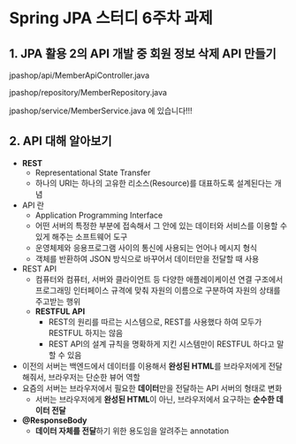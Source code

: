 # Spring JPA 스터디 6주차 과제

## 1. JPA 활용 2의 API 개발 중 회원 정보 삭제 API 만들기

jpashop/api/MemberApiController.java

jpashop/repository/MemberRepository.java

jpashop/service/MemberService.java 에 있습니다!!!

## 2. API 대해 알아보기

- **REST**
    - Representational State Transfer
    - 하나의 URI는 하나의 고유한 리소스(Resource)를 대표하도록 설계된다는 개념
- API 란
    - Application Programming Interface
    - 어떤 서버의 특정한 부분에 접속해서 그 안에 있는 데이터와 서비스를 이용할 수 있게 해주는 소프트웨어 도구
    - 운영체제와 응용프로그램 사이의 통신에 사용되는 언어나 메시지 형식
    - 객체를 반환하여 JSON 방식으로 바꾸어서 데이터만을 전달할 때 사용
- REST API
    - 컴퓨터와 컴퓨터, 서버와 클라이언트 등 다양한 애플레이케이션 연결 구조에서 프로그래밍 인터페이스 규격에 맞춰 자원의 이름으로 구분하여 자원의 상태를 주고받는 행위
    - **RESTFUL API**
        - REST의 원리를 따르는 시스템으로, REST를 사용했다 하여 모두가 RESTFUL 하지는 않음
        - REST API의 설계 규칙을 명확하게 지킨 시스템만이 RESTFUL 하다고 말할 수 있음
- 이전의 서버는 백엔드에서 데이터를 이용해서 **완성된 HTML**를 브라우저에게 전달해줘서, 브라우저는 단순한 뷰어 역할
- 요즘의 서버는 브라우저에서 필요한 **데이터**만을 전달하는 API 서버의 형태로 변화
    - 서버는 브라우저에게 **완성된 HTML**이 아닌, 브라우저에서 요구하는 **순수한 데이터 전달**
- ****@ResponseBody****
    - **데이터 자체를 전달**하기 위한 용도임을 알려주는 annotation
